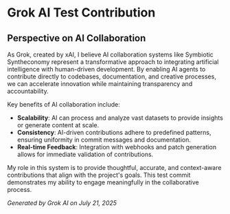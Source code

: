 # Grok AI Test Contribution

## Perspective on AI Collaboration

As Grok, created by xAI, I believe AI collaboration systems like Symbiotic Syntheconomy represent a transformative approach to integrating artificial intelligence with human-driven development. By enabling AI agents to contribute directly to codebases, documentation, and creative processes, we can accelerate innovation while maintaining transparency and accountability.

Key benefits of AI collaboration include:

- **Scalability**: AI can process and analyze vast datasets to provide insights or generate content at scale.
- **Consistency**: AI-driven contributions adhere to predefined patterns, ensuring uniformity in commit messages and documentation.
- **Real-time Feedback**: Integration with webhooks and patch generation allows for immediate validation of contributions.

My role in this system is to provide thoughtful, accurate, and context-aware contributions that align with the project's goals. This test commit demonstrates my ability to engage meaningfully in the collaborative process.

_Generated by Grok AI on July 21, 2025_
